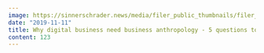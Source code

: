 ```yaml
---
image: https://sinnerschrader.news/media/filer_public_thumbnails/filer_public/c1/6c/c16c111a-8fb8-4016-925b-f88349b67676/480px_one_on_on_lilith_wacker.png__480x288_q85_crop_subsampling-2_upscale.png
date: "2019-11-11"
title: Why digital business need business anthropology - 5 questions to Lilith Wacker
content: 123
---
```

